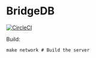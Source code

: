 # BridgeDB

[![CircleCI](https://circleci.com/gh/konnidb/bridgeDB.svg?style=svg)](https://circleci.com/gh/konnidb/bridgeDB)

Build:
``` shell
make network # Build the server
```
